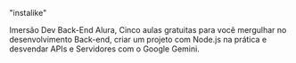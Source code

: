 "instalike" 

Imersão Dev Back-End Alura, Cinco aulas gratuitas para você mergulhar no desenvolvimento Back-end, criar um projeto com Node.js na prática e desvendar APIs e Servidores com o Google Gemini.
